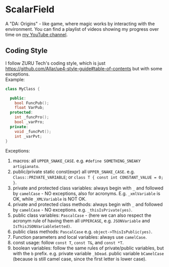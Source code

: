 # ScalarField
A "DA: Origins" - like game, where magic works by interacting with the environment. You can find a playlist of videos showing my progress over time on [my YouTube channel](https://www.youtube.com/watch?v=8diMF7YYtPs&list=PLerNkl_bon8TyPWhDtxs6CzJtjON4_Fit&ab_channel=LucaPedrelli).

## Coding Style
I follow ZURU Tech's coding style, which is just https://github.com/Allar/ue4-style-guide#table-of-contents but with some exceptions.  
Example:
```cpp
class MyClass {

  public:
    bool FuncPub();
    float VarPub;
  protected:
    int _funcPro();
    bool _varPro;
  private:
    void _funcPvt();
    int _varPvt;
}
```
Exceptions:
1. macros: all `UPPER_SNAKE_CASE`. e.g. `#define SOMETHING_SNEAKY artigianato`.
2. public/private static const(expr) all `UPPER_SNAKE_CASE`. e.g. `Class::PRIVATE_VARIABLE`; or `class T { const int CONSTANT_VALUE = 0; }`.
3. private and protected class variables: always begin with `_` and followed by `camelCase` - NO exceptions, also for acronyms. E.g. `_xmlVariable` is OK, while `_XMLVariable` is NOT OK.
4. private and protected class methods: always begin with `_` and followed by `camelCase` - NO exceptions. e.g. `_thisIsPrivate(yes)`.
5. public class variables: `PascalCase` - (here we can also respect the acronym rule of having them all `UPPERCASE`, e.g. `JSONVariable` and `IsThisJSONVariableSetted)`.
6. public class methods: `PascalCase` e.g. `object->ThisIsPublic(yes)`.
7. Function parameters and local variables: always use `camelCase`.
8. const usage: follow `const T`, `const T&`, and `const *T`.
9. boolean variables: follow the same rules of private/public variables, but with the `b` prefix. e.g. private variable `_bDead`. public variable `bCamelCase` (because is still camel case, since the first letter is lower case).
